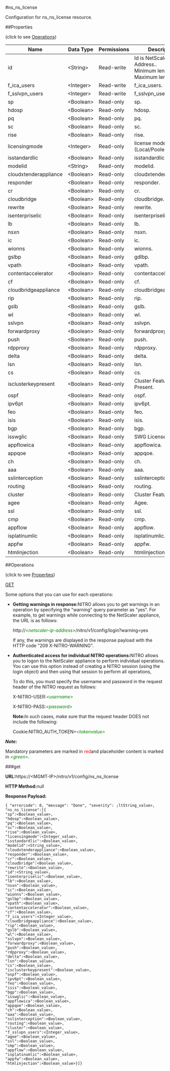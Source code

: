 #ns_ns_license

Configuration for ns_ns_license resource.


##Properties 
<span>(click to see [Operations](#opera))</span>


<table><thead><tr><th>Name</th><th>Data Type</th><th>Permissions</th><th>Description</th></tr></thead><tbody><tr><td>id</td><td>&lt;String></td><td>Read-write</td><td>Id is NetScaler IP Address..<br>Minimum length = 1<br>Maximum length = 64</td></tr><tr><td>f_ica_users</td><td>&lt;Integer></td><td>Read-write</td><td>f_ica_users.</td></tr><tr><td>f_sslvpn_users</td><td>&lt;Integer></td><td>Read-write</td><td>f_sslvpn_users.</td></tr><tr><td>sp</td><td>&lt;Boolean></td><td>Read-only</td><td>sp.</td></tr><tr><td>hdosp</td><td>&lt;Boolean></td><td>Read-only</td><td>hdosp.</td></tr><tr><td>pq</td><td>&lt;Boolean></td><td>Read-only</td><td>pq.</td></tr><tr><td>sc</td><td>&lt;Boolean></td><td>Read-only</td><td>sc.</td></tr><tr><td>rise</td><td>&lt;Boolean></td><td>Read-only</td><td>rise.</td></tr><tr><td>licensingmode</td><td>&lt;Integer></td><td>Read-only</td><td>license mode (Local/Pooled/CICO).</td></tr><tr><td>isstandardlic</td><td>&lt;Boolean></td><td>Read-only</td><td>isstandardlic.</td></tr><tr><td>modelid</td><td>&lt;String></td><td>Read-only</td><td>modelid.</td></tr><tr><td>cloudxtenderappliance</td><td>&lt;Boolean></td><td>Read-only</td><td>cloudxtenderappliance.</td></tr><tr><td>responder</td><td>&lt;Boolean></td><td>Read-only</td><td>responder.</td></tr><tr><td>cr</td><td>&lt;Boolean></td><td>Read-only</td><td>cr.</td></tr><tr><td>cloudbridge</td><td>&lt;Boolean></td><td>Read-only</td><td>cloudbridge.</td></tr><tr><td>rewrite</td><td>&lt;Boolean></td><td>Read-only</td><td>rewrite.</td></tr><tr><td>isenterpriselic</td><td>&lt;Boolean></td><td>Read-only</td><td>isenterpriselic.</td></tr><tr><td>lb</td><td>&lt;Boolean></td><td>Read-only</td><td>lb.</td></tr><tr><td>nsxn</td><td>&lt;Boolean></td><td>Read-only</td><td>nsxn.</td></tr><tr><td>ic</td><td>&lt;Boolean></td><td>Read-only</td><td>ic.</td></tr><tr><td>wionns</td><td>&lt;Boolean></td><td>Read-only</td><td>wionns.</td></tr><tr><td>gslbp</td><td>&lt;Boolean></td><td>Read-only</td><td>gdlbp.</td></tr><tr><td>vpath</td><td>&lt;Boolean></td><td>Read-only</td><td>vpath.</td></tr><tr><td>contentaccelerator</td><td>&lt;Boolean></td><td>Read-only</td><td>contentaccelerator.</td></tr><tr><td>cf</td><td>&lt;Boolean></td><td>Read-only</td><td>cf.</td></tr><tr><td>cloudbridgeappliance</td><td>&lt;Boolean></td><td>Read-only</td><td>cloudbridgeappliance.</td></tr><tr><td>rip</td><td>&lt;Boolean></td><td>Read-only</td><td>rip.</td></tr><tr><td>gslb</td><td>&lt;Boolean></td><td>Read-only</td><td>gslb.</td></tr><tr><td>wl</td><td>&lt;Boolean></td><td>Read-only</td><td>wl.</td></tr><tr><td>sslvpn</td><td>&lt;Boolean></td><td>Read-only</td><td>sslvpn.</td></tr><tr><td>forwardproxy</td><td>&lt;Boolean></td><td>Read-only</td><td>forwardproxy.</td></tr><tr><td>push</td><td>&lt;Boolean></td><td>Read-only</td><td>push.</td></tr><tr><td>rdpproxy</td><td>&lt;Boolean></td><td>Read-only</td><td>rdpproxy.</td></tr><tr><td>delta</td><td>&lt;Boolean></td><td>Read-only</td><td>delta.</td></tr><tr><td>lsn</td><td>&lt;Boolean></td><td>Read-only</td><td>lsn.</td></tr><tr><td>cs</td><td>&lt;Boolean></td><td>Read-only</td><td>cs.</td></tr><tr><td>isclusterkeypresent</td><td>&lt;Boolean></td><td>Read-only</td><td>Cluster Feature Key Present.</td></tr><tr><td>ospf</td><td>&lt;Boolean></td><td>Read-only</td><td>ospf.</td></tr><tr><td>ipv6pt</td><td>&lt;Boolean></td><td>Read-only</td><td>ipv6pt.</td></tr><tr><td>feo</td><td>&lt;Boolean></td><td>Read-only</td><td>feo.</td></tr><tr><td>isis</td><td>&lt;Boolean></td><td>Read-only</td><td>isis.</td></tr><tr><td>bgp</td><td>&lt;Boolean></td><td>Read-only</td><td>bgp.</td></tr><tr><td>isswglic</td><td>&lt;Boolean></td><td>Read-only</td><td>SWG License.</td></tr><tr><td>appflowica</td><td>&lt;Boolean></td><td>Read-only</td><td>appflowica.</td></tr><tr><td>appqoe</td><td>&lt;Boolean></td><td>Read-only</td><td>appqoe.</td></tr><tr><td>ch</td><td>&lt;Boolean></td><td>Read-only</td><td>ch.</td></tr><tr><td>aaa</td><td>&lt;Boolean></td><td>Read-only</td><td>aaa.</td></tr><tr><td>sslinterception</td><td>&lt;Boolean></td><td>Read-only</td><td>sslinterception.</td></tr><tr><td>routing</td><td>&lt;Boolean></td><td>Read-only</td><td>routing.</td></tr><tr><td>cluster</td><td>&lt;Boolean></td><td>Read-only</td><td>Cluster Feature.</td></tr><tr><td>agee</td><td>&lt;Boolean></td><td>Read-only</td><td>Agee.</td></tr><tr><td>ssl</td><td>&lt;Boolean></td><td>Read-only</td><td>ssl.</td></tr><tr><td>cmp</td><td>&lt;Boolean></td><td>Read-only</td><td>cmp.</td></tr><tr><td>appflow</td><td>&lt;Boolean></td><td>Read-only</td><td>appflow.</td></tr><tr><td>isplatinumlic</td><td>&lt;Boolean></td><td>Read-only</td><td>isplatinumlic.</td></tr><tr><td>appfw</td><td>&lt;Boolean></td><td>Read-only</td><td>appfw.</td></tr><tr><td>htmlinjection</td><td>&lt;Boolean></td><td>Read-only</td><td>htmlinjection.</td></tr></tbody></table>
##Operations 
<span>(click to see [Properties](#prope))</span>


[GET]()


Some options that you can use for each operations:
<ul><li><p><b>Getting warnings in response:</b>NITRO allows you to get warnings in an operation by specifying the "warning" query parameter as "yes". For example, to get warnings while connecting to the NetScaler appliance, the URL is as follows:</p><p>http://<span style="color:green;font-style:italic;">&lt;netscaler-ip-address&gt;</span>/nitro/v1/config/login?warning=yes</p><p>If any, the warnings are displayed in the response payload with the HTTP code "209 X-NITRO-WARNING".</p></li><li><p><b>Authenticated access for individual NITRO operations:</b>NITRO allows you to logon to the NetScaler appliance to perform individual operations. You can use this option instead of creating a NITRO session (using the login object) and then using that session to perform all operations,</p><p>To do this, you must specify the username and password in the request header of the NITRO request as follows:</p><p>X-NITRO-USER:<span style="color:green;font-style:italic;">&lt;username&gt;</span></p><p>X-NITRO-PASS:<span style="color:green;font-style:italic;">&lt;password&gt;</span></p><p><b>Note:</b>In such cases, make sure that the request header DOES not include the following:</p><p>Cookie:NITRO_AUTH_TOKEN=<span style="color:green;font-style:italic;">&lt;tokenvalue&gt;</span></p></li></ul>



***Note:*** 
Mandatory parameters are marked in <span style="color:#FF0000;">red</span>and placeholder content is marked in <span style="color:green;font-style:italic">&lt;green&gt;</span>.

###get



<b>URL:</b>https://&lt;MGMT-IP&gt;/nitro/v1/config/ns_ns_license
<b>HTTP Method:</b>null
<b>Response Payload: </b>```{ "errorcode": 0, "message": "Done", "severity": ;ltString_value>, "ns_ns_license":[{"sp":<Boolean_value>,"hdosp":<Boolean_value>,"pq":<Boolean_value>,"sc":<Boolean_value>,"rise":<Boolean_value>,"licensingmode":<Integer_value>,"isstandardlic":<Boolean_value>,"modelid":<String_value>,"cloudxtenderappliance":<Boolean_value>,"responder":<Boolean_value>,"cr":<Boolean_value>,"cloudbridge":<Boolean_value>,"rewrite":<Boolean_value>,"id":<String_value>,"isenterpriselic":<Boolean_value>,"lb":<Boolean_value>,"nsxn":<Boolean_value>,"ic":<Boolean_value>,"wionns":<Boolean_value>,"gslbp":<Boolean_value>,"vpath":<Boolean_value>,"contentaccelerator":<Boolean_value>,"cf":<Boolean_value>,"f_ica_users":<Integer_value>,"cloudbridgeappliance":<Boolean_value>,"rip":<Boolean_value>,"gslb":<Boolean_value>,"wl":<Boolean_value>,"sslvpn":<Boolean_value>,"forwardproxy":<Boolean_value>,"push":<Boolean_value>,"rdpproxy":<Boolean_value>,"delta":<Boolean_value>,"lsn":<Boolean_value>,"cs":<Boolean_value>,"isclusterkeypresent":<Boolean_value>,"ospf":<Boolean_value>,"ipv6pt":<Boolean_value>,"feo":<Boolean_value>,"isis":<Boolean_value>,"bgp":<Boolean_value>,"isswglic":<Boolean_value>,"appflowica":<Boolean_value>,"appqoe":<Boolean_value>,"ch":<Boolean_value>,"aaa":<Boolean_value>,"sslinterception":<Boolean_value>,"routing":<Boolean_value>,"cluster":<Boolean_value>,"f_sslvpn_users":<Integer_value>,"agee":<Boolean_value>,"ssl":<Boolean_value>,"cmp":<Boolean_value>,"appflow":<Boolean_value>,"isplatinumlic":<Boolean_value>,"appfw":<Boolean_value>,"htmlinjection":<Boolean_value>}]}```



